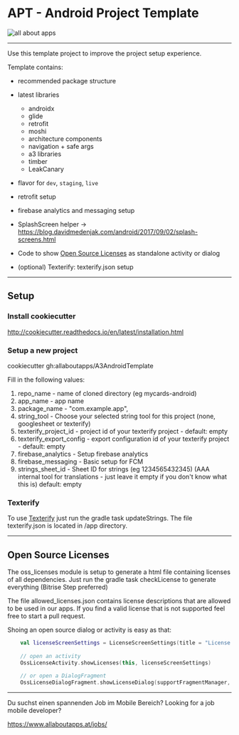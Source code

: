 
# APT - Android Project Template


![all about apps](https://allaboutapps.at/wp-content/uploads/2019/11/aaa-logo-white@2x.png "all about apps")

---

Use this template project to improve the project setup experience.

Template contains:

* recommended package structure
* latest libraries
    * androidx
    * glide
    * retrofit
    * moshi
    * architecture components
    * navigation + safe args
    * a3 libraries
    * timber
    * LeakCanary


* flavor for `dev`, `staging`, `live`
* retrofit setup
* firebase analytics and messaging setup
* SplashScreen helper -> https://blog.davidmedenjak.com/android/2017/09/02/splash-screens.html
* Code to show [Open Source Licenses](#open-source-licenses) as standalone activity or dialog
* (optional) Texterify: texterify.json setup

---

## Setup
### Install cookiecutter
http://cookiecutter.readthedocs.io/en/latest/installation.html

### Setup a new project

cookiecutter gh:allaboutapps/A3AndroidTemplate

Fill in the following values:
1) repo_name        - name of cloned directory  (eg   mycards-android)
2) app_name         - app name
3) package_name     - "com.example.app",
4) string_tool      - Choose your selected string tool for this project (none, googlesheet or texterify)
5) texterify_project_id - project id of your texterify project - default: empty
6) texterify_export_config - export configuration id of your texterify project - default: empty
7) firebase_analytics - Setup firebase analytics
8) firebase_messaging - Basic setup for FCM
9) strings_sheet_id - Sheet ID for strings (eg 1234565432345) (AAA internal tool for translations - just leave it empty if you don't know what this is) default: empty 


### Texterify
To use [Texterify](https://github.com/chrztoph/texterify) just run the gradle task updateStrings. The file texterify.json is located in /app directory.

---
## Open Source Licenses

The oss_licenses module is setup to generate a html file containing licenses of all dependencies. Just run the gradle task checkLicense to generate everything (Bitrise Step preferred)

The file allowed_licenses.json contains license descriptions that are allowed to be used in our apps. If you find a valid license that is not supported feel free to start a pull request.

Shoing an open source dialog or activity is easy as that:

```kotlin
    val licenseScreenSettings = LicenseScreenSettings(title = "License Screen", showUpArrow = true)
        
    // open an activity    
    OssLicenseActivity.showLicenses(this, licenseScreenSettings)
    
    // or open a DialogFragment
    OssLicenseDialogFragment.showLicenseDialog(supportFragmentManager, licenseScreenSettings)
```

---

Du suchst einen spannenden Job im Mobile Bereich?
Looking for a job mobile developer?

https://www.allaboutapps.at/jobs/


